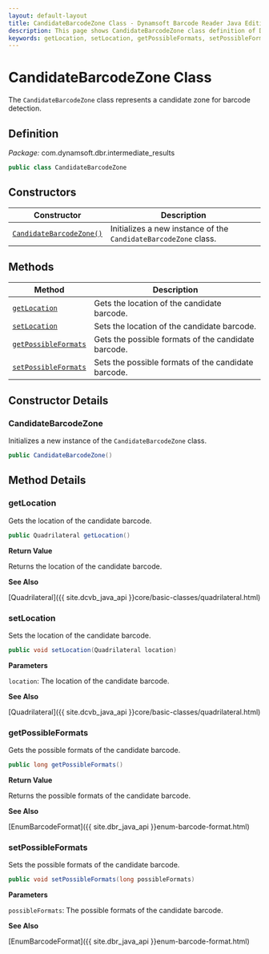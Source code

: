 ```yaml
---
layout: default-layout
title: CandidateBarcodeZone Class - Dynamsoft Barcode Reader Java Edition API Reference
description: This page shows CandidateBarcodeZone class definition of Dynamsoft Barcode Reader SDK Java Edition.
keywords: getLocation, setLocation, getPossibleFormats, setPossibleFormats, CandidateBarcodeZone, api reference
---
```

# CandidateBarcodeZone Class

The `CandidateBarcodeZone` class represents a candidate zone for barcode detection.

## Definition

*Package:* com.dynamsoft.dbr.intermediate_results

```java
public class CandidateBarcodeZone
```

## Constructors

| Constructor | Description |
|-------------|-------------|
| [`CandidateBarcodeZone()`](#candidatebarccodezone) | Initializes a new instance of the `CandidateBarcodeZone` class. |

## Methods

| Method                            | Description |
|-----------------------------------|-------------|
| [`getLocation`](#getlocation)           | Gets the location of the candidate barcode.|
| [`setLocation`](#setlocation)           | Sets the location of the candidate barcode.|
| [`getPossibleFormats`](#getpossibleformats)           | Gets the possible formats of the candidate barcode. |
| [`setPossibleFormats`](#setpossibleformats)           | Sets the possible formats of the candidate barcode. |

## Constructor Details

### CandidateBarcodeZone

Initializes a new instance of the `CandidateBarcodeZone` class.

```java
public CandidateBarcodeZone()
```

## Method Details

### getLocation

Gets the location of the candidate barcode.

```java
public Quadrilateral getLocation()
```

**Return Value**

Returns the location of the candidate barcode.

**See Also**

[Quadrilateral]({{ site.dcvb_java_api }}core/basic-classes/quadrilateral.html)

### setLocation

Sets the location of the candidate barcode.

```java
public void setLocation(Quadrilateral location)
```

**Parameters**

`location`: The location of the candidate barcode. 

**See Also**

[Quadrilateral]({{ site.dcvb_java_api }}core/basic-classes/quadrilateral.html)

### getPossibleFormats

Gets the possible formats of the candidate barcode.

```java
public long getPossibleFormats()
```

**Return Value**

Returns the possible formats of the candidate barcode.

**See Also**

[EnumBarcodeFormat]({{ site.dbr_java_api }}enum-barcode-format.html)

### setPossibleFormats

Sets the possible formats of the candidate barcode.

```java
public void setPossibleFormats(long possibleFormats)
```

**Parameters**

`possibleFormats`: The possible formats of the candidate barcode.

**See Also**

[EnumBarcodeFormat]({{ site.dbr_java_api }}enum-barcode-format.html)